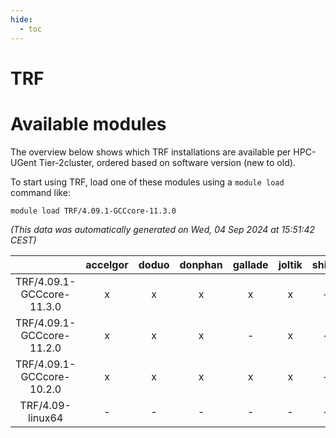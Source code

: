 ```yaml
---
hide:
  - toc
---
```


TRF
===

# Available modules


The overview below shows which TRF installations are available per HPC-UGent Tier-2cluster, ordered based on software version (new to old).

To start using TRF, load one of these modules using a `module load` command like:

```shell
module load TRF/4.09.1-GCCcore-11.3.0
```

*(This data was automatically generated on Wed, 04 Sep 2024 at 15:51:42 CEST)*  

| |accelgor|doduo|donphan|gallade|joltik|shinx|skitty|
| :---: | :---: | :---: | :---: | :---: | :---: | :---: | :---: |
|TRF/4.09.1-GCCcore-11.3.0|x|x|x|x|x|-|x|
|TRF/4.09.1-GCCcore-11.2.0|x|x|x|-|x|-|x|
|TRF/4.09.1-GCCcore-10.2.0|x|x|x|x|x|-|x|
|TRF/4.09-linux64|-|-|-|-|-|-|x|
